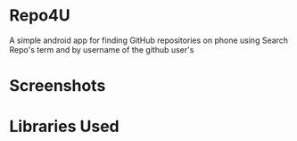 # Repo4U

A simple android app for finding GitHub repositories on phone using Search Repo's term and by username of the github user's

# Screenshots

# Libraries Used
